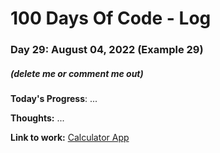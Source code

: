 # 100 Days Of Code - Log

### Day 29: August 04, 2022 (Example 29)
##### (delete me or comment me out)

**Today's Progress**: ...

**Thoughts:** ...

**Link to work:** [Calculator App](https://github.com/username/reponame)
